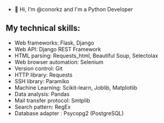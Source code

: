 - 👋 Hi, I’m @conorkz and I'm a Python Developer
## My technical skills:
- Web frameworks: Flask, Django
- Web API: Django REST Framework
- HTML parsing: Requests_html, Beautiful Soup, Selectolax
- Web browser automation: Selenium
- Version control: Git
- HTTP library: Requests
- SSH library: Paramiko
- Machine Learning: Scikit-learn, Joblib, Matplotlib
- Data analysis: Pandas
- Mail transfer protocol: Smtplib
- Search pattern: RegEx
- Database adapter : Psycopg2 (PostgreSQL)
